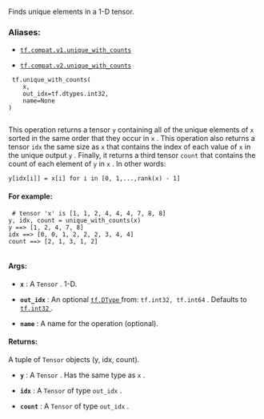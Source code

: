 Finds unique elements in a 1-D tensor.



### Aliases:

- [ `tf.compat.v1.unique_with_counts` ](/api_docs/python/tf/unique_with_counts)

- [ `tf.compat.v2.unique_with_counts` ](/api_docs/python/tf/unique_with_counts)



```
 tf.unique_with_counts(
    x,
    out_idx=tf.dtypes.int32,
    name=None
)
 
```

This operation returns a tensor  `y`  containing all of the unique elements of  `x` 
sorted in the same order that they occur in  `x` . This operation also returns a
tensor  `idx`  the same size as  `x`  that contains the index of each value of  `x` 
in the unique output  `y` . Finally, it returns a third tensor  `count`  that
contains the count of each element of  `y`  in  `x` . In other words:

 `y[idx[i]] = x[i] for i in [0, 1,...,rank(x) - 1]` 



#### For example:


```
 # tensor 'x' is [1, 1, 2, 4, 4, 4, 7, 8, 8]
y, idx, count = unique_with_counts(x)
y ==> [1, 2, 4, 7, 8]
idx ==> [0, 0, 1, 2, 2, 2, 3, 4, 4]
count ==> [2, 1, 3, 1, 2]
 
```



#### Args:

- **`x`** : A  `Tensor` . 1-D.

- **`out_idx`** : An optional [ `tf.DType` ](https://tensorflow.google.cn/api_docs/python/tf/dtypes/DType) from:  `tf.int32, tf.int64` . Defaults to [ `tf.int32` ](https://tensorflow.google.cn/api_docs/python/tf#int32).

- **`name`** : A name for the operation (optional).



#### Returns:
A tuple of  `Tensor`  objects (y, idx, count).


- **`y`** : A  `Tensor` . Has the same type as  `x` .

- **`idx`** : A  `Tensor`  of type  `out_idx` .

- **`count`** : A  `Tensor`  of type  `out_idx` .

